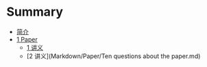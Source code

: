 # Summary

* [简介](README.md)
* [1 Paper](Markdown/Paper/README.md)
    * [1 讲义](Markdown/Paper/论文十问.md)
    * [2 讲义](Markdown/Paper/Ten questions about the paper.md)